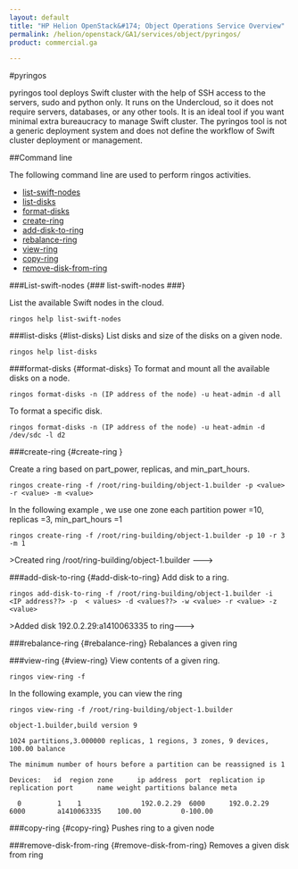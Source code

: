 ```yaml
---
layout: default
title: "HP Helion OpenStack&#174; Object Operations Service Overview"
permalink: /helion/openstack/GA1/services/object/pyringos/
product: commercial.ga

---
```

<!--UNDER REVISION-->

<script>

function PageRefresh {
onLoad="window.refresh"
}

PageRefresh();

</script>

#pyringos

pyringos tool deploys Swift cluster with the help of SSH access to the servers, sudo and python only. It runs on the Undercloud, so it does not require servers, databases, or any other tools. It is an ideal tool if you want minimal extra bureaucracy to manage Swift cluster. The pyringos tool is not a generic deployment system and does not define the workflow of Swift cluster deployment or management.

<!--

pyringos tool is a way to deploy Swift cluster relying only upon SSH access to the servers, sudo, and some Python. It runs on your Undercloud, and does not require servers, databases, or any other tools. It is an ideal tool if you want minimal extra bureaucracy to manage Swift cluster. The pyringos tool is not a generic deployment system and does not define the workflow of Swift cluster deployment or management.-->

##Command line

The following command line are used to perform ringos activities.

* [list-swift-nodes](#list-swift-nodes)
* [list-disks](#list-disks)
* [format-disks](#format-disks)
* [create-ring](#create-ring)
* [add-disk-to-ring](#add-disk-to-ring)
* [rebalance-ring](#rebalance-ring)
* [view-ring](#view-ring)
* [copy-ring](#copy-ring)
* [remove-disk-from-ring](#remove-disk-from-ring)


###List-swift-nodes {### list-swift-nodes ###}

List the available Swift nodes in the cloud.

	ringos help list-swift-nodes


###list-disks  {#list-disks}
List disks and size of the disks on a given node.
	
	ringos help list-disks

###format-disks {#format-disks}
To format and mount all the available disks on a node.

	ringos format-disks -n (IP address of the node) -u heat-admin -d all

To format a specific disk.

	ringos format-disks -n (IP address of the node) -u heat-admin -d /dev/sdc -l d2

###create-ring  {#create-ring }

Create a ring based on part&#095;power, replicas, and min&#095;part&#095;hours.

	ringos create-ring -f /root/ring-building/object-1.builder -p <value> -r <value> -m <value>

 In the following example , we use one zone each partition power =10, replicas =3, min_part_hours =1

	ringos create-ring -f /root/ring-building/object-1.builder -p 10 -r 3 -m 1
	
<!--->>Created ring /root/ring-building/object-1.builder --->


###add-disk-to-ring {#add-disk-to-ring}
Add disk to a ring.


	ringos add-disk-to-ring -f /root/ring-building/object-1.builder -i  <IP address??> -p  < values> -d <values??> -w <value> -r <value> -z <value>
	
<!--->>Added disk 192.0.2.29:a1410063335 to ring--->


 
###rebalance-ring {#rebalance-ring}
Rebalances a given ring


###view-ring {#view-ring}
View contents of a given ring.

	ringos view-ring -f 

In the following example, you can view the ring

	ringos view-ring -f /root/ring-building/object-1.builder 
	
	object-1.builder,build version 9 
	
	1024 partitions,3.000000 replicas, 1 regions, 3 zones, 9 devices, 100.00 balance
	
	The minimum number of hours before a partition can be reassigned is 1
	
	Devices:   id  region zone      ip address  port  replication ip  replication port      name weight partitions balance meta
	
	  0         1    1               192.0.2.29  6000      192.0.2.29      6000        a1410063335    100.00          0-100.00

###copy-ring  {#copy-ring}
Pushes ring to a given node

 
###remove-disk-from-ring {#remove-disk-from-ring}
Removes a given disk from ring
